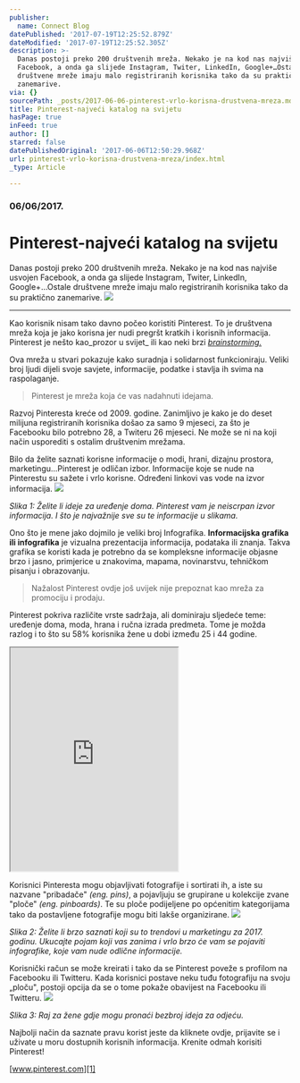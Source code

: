 ```yaml
---
publisher:
  name: Connect Blog
datePublished: '2017-07-19T12:25:52.879Z'
dateModified: '2017-07-19T12:25:52.305Z'
description: >-
  Danas postoji preko 200 društvenih mreža. Nekako je na kod nas najviše usvojen
  Facebook, a onda ga slijede Instagram, Twiter, LinkedIn, Google+…Ostale
  društvene mreže imaju malo registriranih korisnika tako da su praktično
  zanemarive.
via: {}
sourcePath: _posts/2017-06-06-pinterest-vrlo-korisna-drustvena-mreza.md
title: Pinterest-najveći katalog na svijetu
hasPage: true
inFeed: true
author: []
starred: false
datePublishedOriginal: '2017-06-06T12:50:29.968Z'
url: pinterest-vrlo-korisna-drustvena-mreza/index.html
_type: Article

---
```

### 06/06/2017\.

# Pinterest-najveći katalog na svijetu

Danas postoji preko 200 društvenih mreža. Nekako je na kod nas najviše usvojen Facebook, a onda ga slijede Instagram, Twiter, LinkedIn, Google+...Ostale društvene mreže imaju malo registriranih korisnika tako da su praktično zanemarive.
![](https://the-grid-user-content.s3-us-west-2.amazonaws.com/08829112-59c6-4c21-97ab-34f57d622239.png)

---

Kao korisnik nisam tako davno počeo koristiti Pinterest. To je društvena mreža koja je jako korisna jer nudi pregršt kratkih i korisnih informacija. Pinterest je nešto kao_prozor u svijet_ ili kao neki brzi _[brainstorming.][0]_

Ova mreža u stvari pokazuje kako suradnja i solidarnost funkcioniraju. Veliki broj ljudi dijeli svoje savjete, informacije, podatke i stavlja ih svima na raspolaganje.

> Pinterest je mreža koja će vas nadahnuti idejama.

Razvoj Pinteresta kreće od 2009\. godine. Zanimljivo je kako je do deset milijuna registriranih korisnika došao za samo 9 mjeseci, za što je Facebooku bilo potrebno 28, a Twiteru 26 mjeseci. Ne može se ni na koji način usporediti s ostalim društvenim mrežama.

Bilo da želite saznati korisne informacije o modi, hrani, dizajnu prostora, marketingu...Pinterest je odličan izbor. Informacije koje se nude na Pinterestu su sažete i vrlo korisne. Određeni linkovi vas vode na izvor informacija.
![](https://the-grid-user-content.s3-us-west-2.amazonaws.com/e9cdca90-525f-48b1-bac2-44ba1f32f9a4.png)

_Slika 1: Želite li ideje za uređenje doma. Pinterest vam je neiscrpan izvor informacija. I što je najvažnije sve su te informacije u slikama._

Ono što je mene jako dojmilo je veliki broj Infografika. **Informacijska grafika ili infografika** je vizualna prezentacija informacija, podataka ili znanja. Takva grafika se koristi kada je potrebno da se kompleksne informacije objasne brzo i jasno, primjerice u znakovima, mapama, novinarstvu, tehničkom pisanju i obrazovanju.

> Nažalost Pinterest ovdje još uvijek nije prepoznat kao mreža za promociju i prodaju. 

Pinterest pokriva različite vrste sadržaja, ali dominiraju sljedeće teme: uređenje doma, moda, hrana i ručna izrada predmeta. Tome je možda razlog i to što su 58% korisnika žene u dobi između 25 i 44 godine.

<iframe src="https://the-grid.github.io/ed-userhtml/?g=eJwlzUEOwiAQAMCvkH1AaWPagyn9gDHGk-cCWyGCmGXJpr-v0Q_MzHGjNaOS6DkYGKceVMD4DGzgNIygKjkDgflTz1qLSLeXxs1i50rWmC16Pdxf15t_9JfdgfpxtpBHMvDF1pSKbC2l6gjxvcz6Py4Hvsopng" height="400" style=""></iframe>

Korisnici Pinteresta mogu objavljivati fotografije i sortirati ih, a iste su nazvane "pribadače" _(eng. pins)_, a pojavljuju se grupirane u kolekcije zvane "ploče" _(eng. pinboards)_. Te su ploče podijeljene po općenitim kategorijama tako da postavljene fotografije mogu biti lakše organizirane.
![](https://the-grid-user-content.s3-us-west-2.amazonaws.com/f92238c7-6917-46ac-94bd-50abde9a4276.png)

_Slika 2: Želite li brzo saznati koji su to trendovi u marketingu za 2017\. godinu. Ukucajte pojam koji vas zanima i vrlo brzo će vam se pojaviti infografike, koje vam nude odlične informacije._

Korisnički račun se može kreirati i tako da se Pinterest poveže s profilom na Facebooku ili Twitteru. Kada korisnici postave neku tuđu fotografiju na svoju „ploču", postoji opcija da se o tome pokaže obavijest na Facebooku ili Twitteru.
![](https://the-grid-user-content.s3-us-west-2.amazonaws.com/44efd7e1-89bb-4727-97c5-d31a95dac1d8.png)

_Slika 3: Raj za žene gdje mogu pronaći bezbroj ideja za odjeću._

Najbolji način da saznate pravu korist jeste da kliknete ovdje, prijavite se i uživate u moru dostupnih korisnih informacija. Krenite odmah korisiti Pinterest!

[www.pinterest.com][1]

[0]: https://hr.wikipedia.org/wiki/Oluja_mozgova
[1]: https://www.pinterest.com/